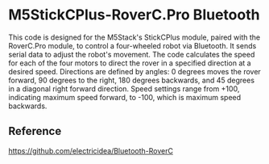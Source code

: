 # M5StickCPlus-RoverC.Pro Bluetooth
This code is designed for the M5Stack's StickCPlus module, paired with the RoverC.Pro module, to control a four-wheeled robot via Bluetooth. It sends serial data to adjust the robot's movement. The code calculates the speed for each of the four motors to direct the rover in a specified direction at a desired speed. Directions are defined by angles: 0 degrees moves the rover forward, 90 degrees to the right, 180 degrees backwards, and 45 degrees in a diagonal right forward direction. Speed settings range from +100, indicating maximum speed forward, to -100, which is maximum speed backwards.

## Reference
 https://github.com/electricidea/Bluetooth-RoverC
